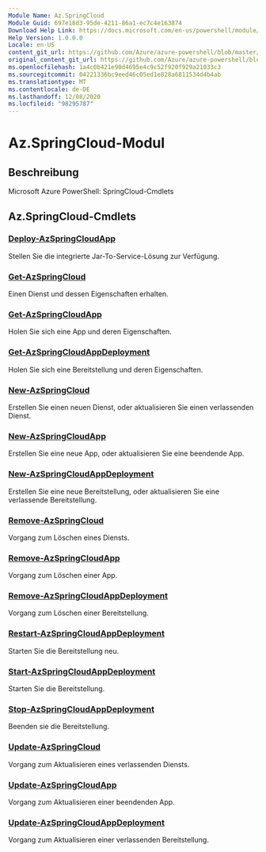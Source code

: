 ```yaml
---
Module Name: Az.SpringCloud
Module Guid: 697e18d3-95de-4211-86a1-ec7c4e163874
Download Help Link: https://docs.microsoft.com/en-us/powershell/module/az.springcloud
Help Version: 1.0.0.0
Locale: en-US
content_git_url: https://github.com/Azure/azure-powershell/blob/master/src/SpringCloud/help/Az.SpringCloud.md
original_content_git_url: https://github.com/Azure/azure-powershell/blob/master/src/SpringCloud/help/Az.SpringCloud.md
ms.openlocfilehash: 1a4c0b421e90d4695e4c9c52f920f929a21033c3
ms.sourcegitcommit: 04221336bc9eed46c05ed1e828a6811534d4b4ab
ms.translationtype: MT
ms.contentlocale: de-DE
ms.lasthandoff: 12/08/2020
ms.locfileid: "98295787"
---
```

# Az.SpringCloud-Modul
## Beschreibung
Microsoft Azure PowerShell: SpringCloud-Cmdlets

## Az.SpringCloud-Cmdlets
### [Deploy-AzSpringCloudApp](Deploy-AzSpringCloudApp.md)
Stellen Sie die integrierte Jar-To-Service-Lösung zur Verfügung.

### [Get-AzSpringCloud](Get-AzSpringCloud.md)
Einen Dienst und dessen Eigenschaften erhalten.

### [Get-AzSpringCloudApp](Get-AzSpringCloudApp.md)
Holen Sie sich eine App und deren Eigenschaften.

### [Get-AzSpringCloudAppDeployment](Get-AzSpringCloudAppDeployment.md)
Holen Sie sich eine Bereitstellung und deren Eigenschaften.

### [New-AzSpringCloud](New-AzSpringCloud.md)
Erstellen Sie einen neuen Dienst, oder aktualisieren Sie einen verlassenden Dienst.

### [New-AzSpringCloudApp](New-AzSpringCloudApp.md)
Erstellen Sie eine neue App, oder aktualisieren Sie eine beendende App.

### [New-AzSpringCloudAppDeployment](New-AzSpringCloudAppDeployment.md)
Erstellen Sie eine neue Bereitstellung, oder aktualisieren Sie eine verlassende Bereitstellung.

### [Remove-AzSpringCloud](Remove-AzSpringCloud.md)
Vorgang zum Löschen eines Diensts.

### [Remove-AzSpringCloudApp](Remove-AzSpringCloudApp.md)
Vorgang zum Löschen einer App.

### [Remove-AzSpringCloudAppDeployment](Remove-AzSpringCloudAppDeployment.md)
Vorgang zum Löschen einer Bereitstellung.

### [Restart-AzSpringCloudAppDeployment](Restart-AzSpringCloudAppDeployment.md)
Starten Sie die Bereitstellung neu.

### [Start-AzSpringCloudAppDeployment](Start-AzSpringCloudAppDeployment.md)
Starten Sie die Bereitstellung.

### [Stop-AzSpringCloudAppDeployment](Stop-AzSpringCloudAppDeployment.md)
Beenden sie die Bereitstellung.

### [Update-AzSpringCloud](Update-AzSpringCloud.md)
Vorgang zum Aktualisieren eines verlassenden Diensts.

### [Update-AzSpringCloudApp](Update-AzSpringCloudApp.md)
Vorgang zum Aktualisieren einer beendenden App.

### [Update-AzSpringCloudAppDeployment](Update-AzSpringCloudAppDeployment.md)
Vorgang zum Aktualisieren einer verlassenden Bereitstellung.


